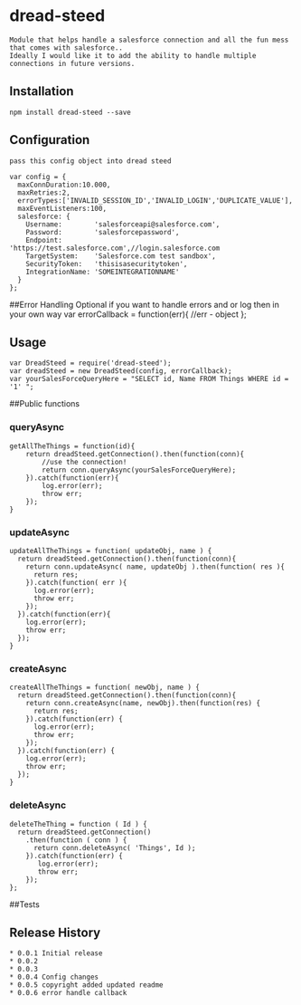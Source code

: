 # dread-steed
    Module that helps handle a salesforce connection and all the fun mess that comes with salesforce..
    Ideally I would like it to add the ability to handle multiple connections in future versions.
## Installation
    npm install dread-steed --save
## Configuration
    pass this config object into dread steed

    var config = {
      maxConnDuration:10.000,
      maxRetries:2,
      errorTypes:['INVALID_SESSION_ID','INVALID_LOGIN','DUPLICATE_VALUE'],
      maxEventListeners:100,
      salesforce: {
        Username:        'salesforceapi@salesforce.com',
        Password:        'salesforcepassword',
        Endpoint:        'https://test.salesforce.com',//login.salesforce.com
        TargetSystem:    'Salesforce.com test sandbox',
        SecurityToken:   'thisisasecuritytoken',
        IntegrationName: 'SOMEINTEGRATIONNAME'
      }
    };

##Error Handling
    Optional if you want to handle errors and or log then in your own way
    var errorCallback = function(err){
        //err - object
    };

## Usage
    var DreadSteed = require('dread-steed');
    var dreadSteed = new DreadSteed(config, errorCallback);
    var yourSalesForceQueryHere = "SELECT id, Name FROM Things WHERE id = '1' ";

##Public functions
### queryAsync
    getAllTheThings = function(id){
        return dreadSteed.getConnection().then(function(conn){
            //use the connection!
            return conn.queryAsync(yourSalesForceQueryHere);
        }).catch(function(err){
            log.error(err);
            throw err;
        });
    }
### updateAsync
    updateAllTheThings = function( updateObj, name ) {
      return dreadSteed.getConnection().then(function(conn){
        return conn.updateAsync( name, updateObj ).then(function( res ){
          return res;
        }).catch(function( err ){
          log.error(err);
          throw err;
        });
      }).catch(function(err){
        log.error(err);
        throw err;
      });
    }
### createAsync
    createAllTheThings = function( newObj, name ) {
      return dreadSteed.getConnection().then(function(conn){
        return conn.createAsync(name, newObj).then(function(res) {
          return res;
        }).catch(function(err) {
          log.error(err);
          throw err;
        });
      }).catch(function(err) {
        log.error(err);
        throw err;
      });
    }
### deleteAsync
    deleteTheThing = function ( Id ) {
      return dreadSteed.getConnection()
        .then(function ( conn ) {
          return conn.deleteAsync( 'Things', Id );
        }).catch(function(err) {
           log.error(err);
           throw err;
        });
    };
##Tests
## Release History
    * 0.0.1 Initial release
    * 0.0.2
    * 0.0.3
    * 0.0.4 Config changes
    * 0.0.5 copyright added updated readme
    * 0.0.6 error handle callback